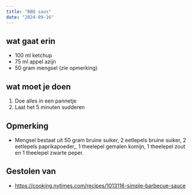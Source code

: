 ```yaml
---
title: "BBQ saus"
date: "2024-09-16"
---
```


## wat gaat erin

- 100 ml ketchup
- 75 ml appel azijn
- 50 gram mengsel (zie opmerking)

## wat moet je doen

1. Doe alles in een pannetje
2. Laat het 5 minuten sudderen

## Opmerking

- Mengsel bestaat uit 50 gram bruine suiker, 2 eetlepels bruine suiker, 2 eetlepels paprikapoeder,, 1 theelepel gemalen komijn, 1 theelepel zout en 1 theelepel zwarte peper.

## Gestolen van

- https://cooking.nytimes.com/recipes/1013116-simple-barbecue-sauce
